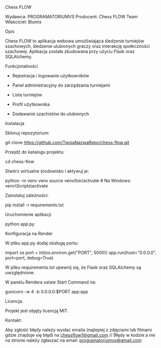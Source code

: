 Chess FLOW

Wydawca: PROGRAMATORIUMVS
Producent: Chess FLOW Team
Właściciel: Blumix

Opis

Chess FLOW to aplikacja webowa umożliwiająca śledzenie turniejów szachowych, śledzenie ulubionych graczy oraz interakcję społeczności szachowej. Aplikacja została zbudowana przy użyciu Flask oraz SQLAlchemy.

Funkcjonalności

- Rejestracja i logowanie użytkowników

- Panel administracyjny do zarządzania turniejami

- Lista turniejów

- Profil użytkownika

- Dodawanie szachistów do ulubionych

Instalacja

Sklonuj repozytorium:

git clone https://github.com/TwojaNazwaRepo/chess-flow.git

Przejdź do katalogu projektu:

cd chess-flow

Stwórz wirtualne środowisko i aktywuj je:

python -m venv venv
source venv/bin/activate  # Na Windows: venv\Scripts\activate

Zainstaluj zależności:

pip install -r requirements.txt

Uruchomienie aplikacji

python app.py

Konfiguracja na Render

W pliku app.py dodaj obsługę portu:

import os
port = int(os.environ.get("PORT", 5000))
app.run(host="0.0.0.0", port=port, debug=True)

W pliku requirements.txt upewnij się, że Flask oraz SQLAlchemy są uwzględnione.

W panelu Rendera ustaw Start Command na:

gunicorn -w 4 -b 0.0.0.0:$PORT app:app

Licencja

Projekt jest objęty licencją MIT.

Kontakt:

Aby zgłośić błędy należy wysłać emaila (najlepiej z zdjęciami lub filmami gdzie znajduje się błąd) na chessflow1@gmail.com  // Błędy w kodzie a nie na stronie należy zgłaszać na email: programatoriumvs@gmail.com
